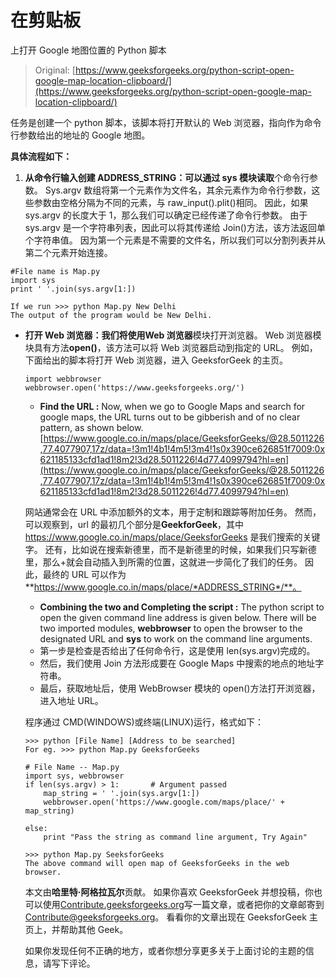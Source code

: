 # 在剪贴板

上打开 Google 地图位置的 Python 脚本

> Original: [https://www.geeksforgeeks.org/python-script-open-google-map-location-clipboard/](https://www.geeksforgeeks.org/python-script-open-google-map-location-clipboard/)

任务是创建一个 python 脚本，该脚本将打开默认的 Web 浏览器，指向作为命令行参数给出的地址的 Google 地图。

**具体流程如下：**

1.  **从命令行输入创建 ADDRESS_STRING：可以通过 sys 模块读取**个命令行参数。 Sys.argv 数组将第一个元素作为文件名，其余元素作为命令行参数，这些参数由空格分隔为不同的元素，与 raw_input().plit()相同。 因此，如果 sys.argv 的长度大于 1，那么我们可以确定已经传递了命令行参数。
    由于 sys.argv 是一个字符串列表，因此可以将其传递给 Join()方法，该方法返回单个字符串值。 因为第一个元素是不需要的文件名，所以我们可以分割列表并从第二个元素开始连接。

```
#File name is Map.py
import sys
print ' '.join(sys.argv[1:])
```

```
If we run >>> python Map.py New Delhi
The output of the program would be New Delhi.
```

*   **打开 Web 浏览器：**我们将使用**Web 浏览器**模块打开浏览器。 Web 浏览器模块具有方法**open()**，该方法可以将 Web 浏览器启动到指定的 URL。 例如，下面给出的脚本将打开 Web 浏览器，进入 GeeksforGeek 的主页。

    ```
    import webbrowser
    webbrowser.open('https://www.geeksforgeeks.org/')
    ```

    *   **Find the URL :** Now, when we go to Google Maps and search for google maps, the URL turns out to be gibberish and of no clear pattern, as shown below.
    [https://www.google.co.in/maps/place/GeeksforGeeks/@28.5011226,77.4077907,17z/data=!3m1!4b1!4m5!3m4!1s0x390ce626851f7009:0x621185133cfd1ad1!8m2!3d28.5011226!4d77.4099794?hl=en](https://www.google.co.in/maps/place/GeeksforGeeks/@28.5011226,77.4077907,17z/data=!3m1!4b1!4m5!3m4!1s0x390ce626851f7009:0x621185133cfd1ad1!8m2!3d28.5011226!4d77.4099794?hl=en)

    网站通常会在 URL 中添加额外的文本，用于定制和跟踪等附加任务。 然而，可以观察到，url 的最初几个部分是**GeekforGeek**，其中 https://www.google.co.in/maps/place/GeeksforGeeks 是我们搜索的关键字。
    还有，比如说在搜索新德里，而不是新德里的时候，如果我们只写新德里，那么+就会自动插入到所需的位置，这就进一步简化了我们的任务。
    因此，最终的 URL 可以作为**https://www.google.co.in/maps/place/*ADDRESS_STRING*/**。

    *   **Combining the two and Completing the script :** The python script to open the given command line address is given below. There will be two imported modules, **webbrowser** to open the browser to the designated URL and **sys** to work on the command line arguments.
    *   第一步是检查是否给出了任何命令行，这是使用 len(sys.argv)完成的。
    *   然后，我们使用 Join 方法形成要在 Google Maps 中搜索的地点的地址字符串。
    *   最后，获取地址后，使用 WebBrowser 模块的 open()方法打开浏览器，进入地址 URL。

    程序通过 CMD(WINDOWS)或终端(LINUX)运行，格式如下：

    ```
    >>> python [File Name] [Address to be searched]
    For eg. >>> python Map.py GeeksforGeeks
    ```

    ```
    # File Name -- Map.py
    import sys, webbrowser
    if len(sys.argv) > 1:       # Argument passed
        map_string = ' '.join(sys.argv[1:])
        webbrowser.open('https://www.google.com/maps/place/' + map_string)

    else:
        print "Pass the string as command line argument, Try Again"

    ```

    ```
    >>> python Map.py SeeksforGeeks
    The above command will open map of GeeksforGeeks in the web browser.

    ```

    本文由**哈里特·阿格拉瓦尔**贡献。 如果你喜欢 GeeksforGeek 并想投稿，你也可以使用[Contribute.geeksforgeeks.org](http://www.contribute.geeksforgeeks.org)写一篇文章，或者把你的文章邮寄到 Contribute@geeksforgeeks.org。 看看你的文章出现在 GeeksforGeek 主页上，并帮助其他 Geek。

    如果你发现任何不正确的地方，或者你想分享更多关于上面讨论的主题的信息，请写下评论。